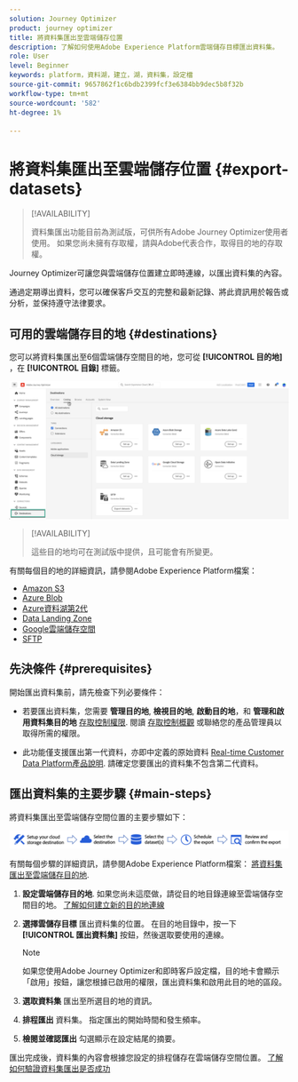 ```yaml
---
solution: Journey Optimizer
product: journey optimizer
title: 將資料集匯出至雲端儲存位置
description: 了解如何使用Adobe Experience Platform雲端儲存目標匯出資料集。
role: User
level: Beginner
keywords: platform，資料湖，建立，湖，資料集，設定檔
source-git-commit: 9657862f1c6bdb2399fcf3e6384bb9dec5b8f32b
workflow-type: tm+mt
source-wordcount: '582'
ht-degree: 1%

---
```



# 將資料集匯出至雲端儲存位置 {#export-datasets}

>[!AVAILABILITY]
>
>資料集匯出功能目前為測試版，可供所有Adobe Journey Optimizer使用者使用。 如果您尚未擁有存取權，請與Adobe代表合作，取得目的地的存取權。

Journey Optimizer可讓您與雲端儲存位置建立即時連線，以匯出資料集的內容。

通過定期導出資料，您可以確保客戶交互的完整和最新記錄、將此資訊用於報告或分析，並保持遵守法律要求。

## 可用的雲端儲存目的地 {#destinations}

您可以將資料集匯出至6個雲端儲存空間目的地，您可從 **[!UICONTROL 目的地]** ，在 **[!UICONTROL 目錄]** 標籤。

![](assets/dataset-export-setup.png)

>[!AVAILABILITY]
>
>這些目的地均可在測試版中提供，且可能會有所變更。

有關每個目的地的詳細資訊，請參閱Adobe Experience Platform檔案：

* [Amazon S3](https://experienceleague.adobe.com/docs/experience-platform/destinations/catalog/cloud-storage/amazon-s3.html)
* [Azure Blob](https://experienceleague.adobe.com/docs/experience-platform/destinations/catalog/cloud-storage/azure-blob.html)
* [Azure資料湖第2代](https://experienceleague.adobe.com/docs/experience-platform/destinations/catalog/cloud-storage/adls-gen2.html)
* [Data Landing Zone](https://experienceleague.adobe.com/docs/experience-platform/destinations/catalog/cloud-storage/data-landing-zone.html)
* [Google雲端儲存空間](https://experienceleague.adobe.com/docs/experience-platform/destinations/catalog/cloud-storage/google-cloud-storage.html)
* [SFTP](https://experienceleague.adobe.com/docs/experience-platform/destinations/catalog/cloud-storage/sftp.html)

## 先決條件 {#prerequisites}

開始匯出資料集前，請先檢查下列必要條件：

* 若要匯出資料集，您需要 **管理目的地**, **檢視目的地**, **啟動目的地**，和 **管理和啟用資料集目的地** [存取控制權限](https://experienceleague.adobe.com/docs/experience-platform/access-control/home.html#permissions). 閱讀 [存取控制概觀](https://experienceleague.adobe.com/docs/experience-platform/access-control/ui/overview.html) 或聯絡您的產品管理員以取得所需的權限。

* 此功能僅支援匯出第一代資料，亦即中定義的原始資料 [Real-time Customer Data Platform產品說明](https://helpx.adobe.com/legal/product-descriptions/real-time-customer-data-platform-b2c-edition-prime-and-ultimate-packages.html). 請確定您要匯出的資料集不包含第二代資料。

## 匯出資料集的主要步驟 {#main-steps}

將資料集匯出至雲端儲存空間位置的主要步驟如下：

![](assets/dataset-export-process.png)

有關每個步驟的詳細資訊，請參閱Adobe Experience Platform檔案： [將資料集匯出至雲端儲存目的地](https://experienceleague.adobe.com/docs/experience-platform/destinations/ui/activate/export-datasets.html?lang=en).

1. **設定雲端儲存目的地**. 如果您尚未這麼做，請從目的地目錄連線至雲端儲存空間目的地。 [了解如何建立新的目的地連線](https://experienceleague.adobe.com/docs/experience-platform/destinations/ui/connect-destination.html?lang=en#setup)

   <!--![](assets/dataset-export-setup.png)-->

1. **選擇雲儲存目標** 匯出資料集的位置。 在目的地目錄中，按一下 **[!UICONTROL 匯出資料集]** 按鈕，然後選取要使用的連線。

   <!--![](assets/dataset-export-destination.png)-->

   >[!NOTE]
   >
   >如果您使用Adobe Journey Optimizer和即時客戶設定檔，目的地卡會顯示「啟用」按鈕，讓您根據已啟用的權限，匯出資料集和啟用此目的地的區段。

1. **選取資料集** 匯出至所選目的地的資訊。

   <!--![](assets/dataset-export-dataset-selection.png)-->

1. **排程匯出** 資料集。 指定匯出的開始時間和發生頻率。

   <!--![](assets/dataset-export-schedule.png)-->

1. **檢閱並確認匯出** 勾選顯示在設定結尾的摘要。

   <!--![](assets/dataset-export-review.png)-->

匯出完成後，資料集的內容會根據您設定的排程儲存在雲端儲存空間位置。 [了解如何驗證資料集匯出是否成功](https://experienceleague.adobe.com/docs/experience-platform/destinations/ui/activate/export-datasets.html#verify)
